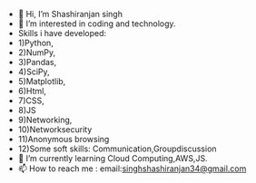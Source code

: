 - 👋 Hi, I’m Shashiranjan singh
- 👀 I’m interested in coding and technology.
- Skills i have developed:
- 1)Python,
- 2)NumPy,
- 3)Pandas,
- 4)SciPy,
- 5)Matplotlib,
- 6)Html,
- 7)CSS,
- 8)JS
- 9)Networking,
- 10)Networksecurity
- 11)Anonymous browsing
- 12)Some soft skills: Communication,Groupdiscussion
- 🌱 I’m currently learning Cloud Computing,AWS,JS.
- 📫 How to reach me : email:singhshashiranjan34@gmail.com


